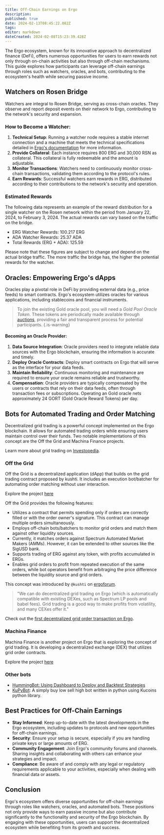 ```yaml
---
title: Off-Chain Earnings on Ergo
description: 
published: true
date: 2024-02-13T08:45:22.082Z
tags: 
editor: markdown
dateCreated: 2024-02-08T15:23:39.428Z
---
```



The Ergo ecosystem, known for its innovative approach to decentralized finance (DeFi), offers numerous opportunities for users to earn rewards not only through on-chain activities but also through off-chain mechanisms. This guide explores how participants can leverage off-chain earnings through roles such as watchers, oracles, and bots, contributing to the ecosystem's health while securing passive income.


## Watchers on Rosen Bridge

Watchers are integral to Rosen Bridge, serving as cross-chain oracles. They observe and report deposit events on their network to Ergo, contributing to the network's security and expansion.



### How to Become a Watcher:
1. **Technical Setup**: Running a watcher node requires a stable internet connection and a machine that meets the technical specifications detailed in [Ergo's documentation](https://docs.ergoplatform.com/eco/rosen/rosen-watcher/) for more information.
2. **Provide Collateral**: Each instance requires 800 ERG and 30,000 RSN as collateral. This collateral is fully redeemable and the amount is adjustable.
3. **Monitor Transactions**: Watchers need to continuously monitor cross-chain transactions, validating them according to the protocol's rules.
4. **Earn Rewards**: Successful watchers earn rewards in ERG, distributed according to their contributions to the network's security and operation.

### Estimated Rewards 
The following data represents an example of the reward distribution for a single watcher on the Rosen network within the period from January 22, 2024, to February 3, 2024. The actual rewards can vary based on the traffic on the bridge.

- ERG Watcher Rewards:  100.217 ERG
- ADA Watcher Rewards:  25.37 ADA
- Total Rewards (ERG + ADA):  125.59

Please note that these figures are subject to change and depend on the actual bridge traffic. The more traffic the bridge has, the higher the potential rewards for the watcher.


## Oracles: Empowering Ergo's dApps

Oracles play a pivotal role in DeFi by providing external data (e.g., price feeds) to smart contracts. Ergo's ecosystem utilizes oracles for various applications, including stablecoins and financial instruments.

> To join the existing Gold oracle pool, you will need a *Gold Pool Oracle Token*. These tokens are periodically made available through [auctions](https://ergoauctions.org/artwork/78263e5613557e129f075f0a241287e09c4204be76ad53d77d6e7feebcccb001), providing a fair and transparent process for potential participants.
{.is-warning}


#### Becoming an Oracle Provider:



1. **Data Source Integration**: Oracle providers need to integrate reliable data sources with the Ergo blockchain, ensuring the information is accurate and timely.
2. **Deploy Oracle Contracts**: Deploy smart contracts on Ergo that will serve as the interface for your data feeds.
3. **Maintain Reliability**: Continuous monitoring and maintenance are required to ensure your oracle remains reliable and trustworthy.
4. **Compensation**: Oracle providers are typically compensated by the users or contracts that rely on their data feeds, often through transaction fees or subscriptions. Operating an Gold oracle nets approximately 24 GORT (Gold Oracle Reward Tokens) per day. 


## Bots for Automated Trading and Order Matching

Decentralized grid trading is a powerful concept implemented on the Ergo blockchain. It allows for automated trading orders while ensuring users maintain control over their funds. Two notable implementations of this concept are the Off the Grid and Machina Finance projects.

Learn more about grid trading on [Investopedia](https://www.investopedia.com/terms/g/grid-trading.asp).


### Off the Grid

Off the Grid is a decentralized application (dApp) that builds on the grid trading contract proposed by kushti. It includes an execution bot/batcher for automating order matching without user interaction.

Explore the project [here](https://github.com/Telefragged/off-the-grid/)

Off the Grid provides the following features:

- Utilizes a contract that permits spending only if orders are correctly filled or with the order owner's signature. This contract can manage multiple orders simultaneously.
- Employs off-chain bots/batchers to monitor grid orders and match them against other liquidity sources.
- Currently, it matches orders against Spectrum Automated Market Makers (AMMs). However, it can be extended to other sources like the SigUSD bank.
- Supports trading of ERG against any token, with profits accumulated in ERGs.
- Enables grid orders to profit from repeated execution of the same orders, while bot operators benefit from arbitraging the price difference between the liquidity source and grid orders.

This concept was introduced by `@kushti` on [ergoforum](https://www.ergoforum.org/t/decentralized-grid-trading-on-ergo/).

> "We can do decentralized grid trading on Ergo (which is automatically compatible with existing DEXes, such as Spectrum LP pools and babel fees). Grid trading is a good way to make profits from volatility, and many CEXes offer it."

Check out the [first decentralized grid order transaction on Ergo](https://twitter.com/chepurnoy/status/1582657292834861057).

### Machina Finance

Machina Finance is another project on Ergo that is exploring the concept of grid trading. It is developing a decentralized exchange (DEX) that utilizes grid order contracts.

Explore the project [here](../eco/machina-finance.md)

### Other bots

- [HummingBot: Using Dashboard to Deploy and Backtest Strategies](https://hummingbot.org/academy-content/using-dashboard-to-deploy-and-backtest-strategies/)
- [KuPyBot](https://github.com/FlyingPig69/KuPyBot): A simply buy low sell high bot written in python using Kucoins python library.

## Best Practices for Off-Chain Earnings

- **Stay Informed**: Keep up-to-date with the latest developments in the Ergo ecosystem, including updates to protocols and new opportunities for off-chain earnings.  
- **Security**: Ensure your setup is secure, especially if you are handling private keys or large amounts of ERG.
- **Community Engagement**: Join Ergo's community forums and channels. Sharing insights and collaborating with others can enhance your strategies and impact.
- **Compliance**: Be aware of and comply with any legal or regulatory requirements applicable to your activities, especially when dealing with financial data or assets.

## Conclusion

Ergo's ecosystem offers diverse opportunities for off-chain earnings through roles like watchers, oracles, and automated bots. These positions not only provide ways to earn passive income but also contribute significantly to the functionality and security of the Ergo blockchain. By engaging with these opportunities, users can support the decentralized ecosystem while benefiting from its growth and success.